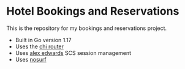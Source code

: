# Hotel Bookings and Reservations

This is the repository for my bookings and reservations project.

- Built in Go version 1.17
- Uses the [chi router](https://github.com/go-chi/chi)
- Uses [alex edwards](https://github.com/alexedwards/scs/v2) SCS session management
- Uses [nosurf](https://github.com/justinas/nosurf)